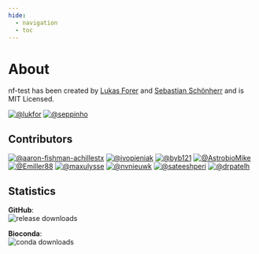 ```yaml
---
hide:
  - navigation
  - toc 
---
```


# About

nf-test has been created by [Lukas Forer](https://twitter.com/lukfor) and [Sebastian Schönherr](https://twitter.com/seppinho) and is MIT Licensed.


[![@lukfor](https://avatars.githubusercontent.com/u/210220?s=64&v=4)](https://github.com/lukfor)
[![@seppinho](https://avatars.githubusercontent.com/u/1942824?s=64&v=4)](https://github.com/seppinho)

## Contributors

[![@aaron-fishman-achillestx](https://avatars.githubusercontent.com/u/114482275?s=64&v=4)](https://github.com/aaron-fishman-achillestx)
[![@ivopieniak](https://avatars.githubusercontent.com/u/44971105?s=64&v=4)](https://github.com/ivopieniak)
[![@byb121](https://avatars.githubusercontent.com/u/3796450?s=64&v=4)](https://github.com/byb121)
[![@AstrobioMike](https://avatars.githubusercontent.com/u/13923308?s=64&v=4)](https://github.com/AstrobioMike)
[![@Emiller88](https://avatars.githubusercontent.com/u/20095261?s=64&v=4)](https://github.com/Emiller88)
[![@maxulysse](https://avatars.githubusercontent.com/u/1019628?s=64&v=4)](https://github.com/maxulysse)
[![@nvnieuwk](https://avatars.githubusercontent.com/u/101190534?s=64&v=4)](https://github.com/nvnieuwk)
[![@sateeshperi](https://avatars.githubusercontent.com/u/33637490?s=64&v=4)](https://github.com/sateeshperi)
[![@drpatelh](https://avatars.githubusercontent.com/u/23529759?s=64&v=4)](https://github.com/drpatelh)

## Statistics

**GitHub**: <br/> ![release downloads](https://img.shields.io/github/downloads/askimed/nf-test/total)

**Bioconda**: <br/> ![conda downloads](https://anaconda.org/bioconda/nf-test/badges/downloads.svg)